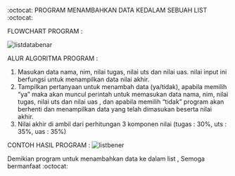 :octocat: PROGRAM MENAMBAHKAN DATA KEDALAM SEBUAH LIST :octocat:

FLOWCHART PROGRAM :

![listdatabenar](https://user-images.githubusercontent.com/57025775/69423676-55259c00-0d59-11ea-91cf-7c785a35ecf7.jpg)

ALUR ALGORITMA PROGRAM :

1.	Masukan data nama, nim, nilai tugas, nilai uts dan nilai uas. nilai input ini berfungsi untuk menampilkan data nilai akhir.
2.	Tampilkan pertanyaan untuk menambah data (ya/tidak), apabila memilih “ya” maka akan muncul perintah untuk memasukan data nama, nim, nilai tugas, nilai uts dan nilai uas  , dan apabila memilih “tidak” program akan berhenti dan menampilkan data yang telah dimasukan beserta nilai akhir.
3.	Nilai akhir di ambil dari perhitungan 3 komponen nilai (tugas : 30%, uts : 35%, uas : 35%) 


CONTOH HASIL PROGRAM :
![listbener](https://user-images.githubusercontent.com/57025775/69423762-91f19300-0d59-11ea-9ee3-1f5e98210af7.jpg) 

Demikian program untuk menambahkan data ke dalam list , Semoga bermanfaat :octocat: 
